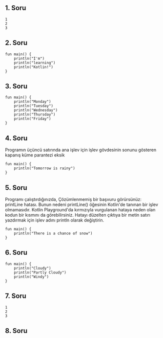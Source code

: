 ## 1. Soru
```
1
2
3
```
## 2. Soru
```
fun main() {
    println("I'm")
    println("learning")
    println("Kotlin!")
}
```
## 3. Soru
```
fun main() {
    println("Monday")
    println("Tuesday")
    println("Wednesday")
    println("Thursday")
    println("Friday")
}
```
## 4. Soru

Programın üçüncü satırında ana işlev için işlev gövdesinin sonunu gösteren kapanış küme parantezi eksik

```
fun main() {
    println("Tomorrow is rainy")
}
```
## 5. Soru

Programı çalıştırdığınızda, Çözümlenmemiş bir başvuru görürsünüz: printLine hatası. Bunun nedeni printLine() öğesinin Kotlin'de tanınan bir işlev olmamasıdır. Kotlin Playground'da kırmızıyla vurgulanan hataya neden olan kodun bir kısmını da görebilirsiniz. Hatayı düzelten çıktıya bir metin satırı yazdırmak için işlev adını println olarak değiştirin.
```
fun main() {
    println("There is a chance of snow")
}
```
## 6. Soru
```
fun main() {
    println("Cloudy")
    println("Partly Cloudy")
    println("Windy")
}
```
## 7. Soru
```
1
2
3
```
## 8. Soru
